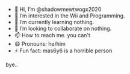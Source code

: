 - 👋 Hi, I’m @shadowmewtwogx2020
- 👀 I’m interested in the Wii and Programming.
- 🌱 I’m currently learning nothing.
- 💞️ I’m looking to collaborate on nothing.
- 📫 How to reach me. you can't
- 😄 Pronouns: he/him
- ⚡ Fun fact: mas6y6 is a horrible person

bye..
